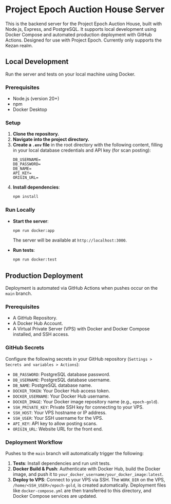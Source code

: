 # Project Epoch Auction House Server

This is the backend server for the Project Epoch Auction House, built with Node.js, Express, and PostgreSQL. It supports local development using Docker Compose and automated production deployment with GitHub Actions. Designed for use with Project Epoch. Currently only supports the Kezan realm.

## Local Development

Run the server and tests on your local machine using Docker.

### Prerequisites

- Node.js (version 20+)
- npm
- Docker Desktop

### Setup

1.  **Clone the repository.**
2.  **Navigate into the project directory.**
3.  **Create a `.env` file** in the root directory with the following content, filling in your local database credentials and API key (for scan posting):
    ```dotenv
    DB_USERNAME=
    DB_PASSWORD=
    DB_NAME=
    API_KEY=
    ORIGIN_URL=
    ```
4.  **Install dependencies**:
    ```bash
    npm install
    ```

### Run Locally

- **Start the server**:

  ```bash
  npm run docker:app
  ```

  The server will be available at `http://localhost:3000`.

- **Run tests**:

  ```bash
  npm run docker:test
  ```

## Production Deployment

Deployment is automated via GitHub Actions when pushes occur on the `main` branch.

### Prerequisites

- A GitHub Repository.
- A Docker Hub Account.
- A Virtual Private Server (VPS) with Docker and Docker Compose installed, and SSH access.

### GitHub Secrets

Configure the following secrets in your GitHub repository (`Settings > Secrets and variables > Actions`):

- `DB_PASSWORD`: PostgreSQL database password.
- `DB_USERNAME`: PostgreSQL database username.
- `DB_NAME`: PostgreSQL database name.
- `DOCKER_TOKEN`: Your Docker Hub access token.
- `DOCKER_USERNAME`: Your Docker Hub username.
- `DOCKER_IMAGE`: Your Docker image repository name (e.g., `epoch-gold`).
- `SSH_PRIVATE_KEY`: Private SSH key for connecting to your VPS.
- `SSH_HOST`: Your VPS hostname or IP address.
- `SSH_USER`: Your SSH username for the VPS.
- `API_KEY`: API key to allow posting scans.
- `ORIGIN_URL`: Website URL for the front end.

### Deployment Workflow

Pushes to the `main` branch will automatically trigger the following:

1.  **Tests**: Install dependencies and run unit tests.
2.  **Docker Build & Push**: Authenticate with Docker Hub, build the Docker image, and push it to `your_docker_username/your_docker_image:latest`.
3.  **Deploy to VPS**: Connect to your VPS via SSH. The `WORK_DIR` on the VPS, `/home/<SSH_USER>/epoch-gold`, is created automatically. Deployment files like `docker-compose.yml` are then transferred to this directory, and Docker Compose services are updated.
